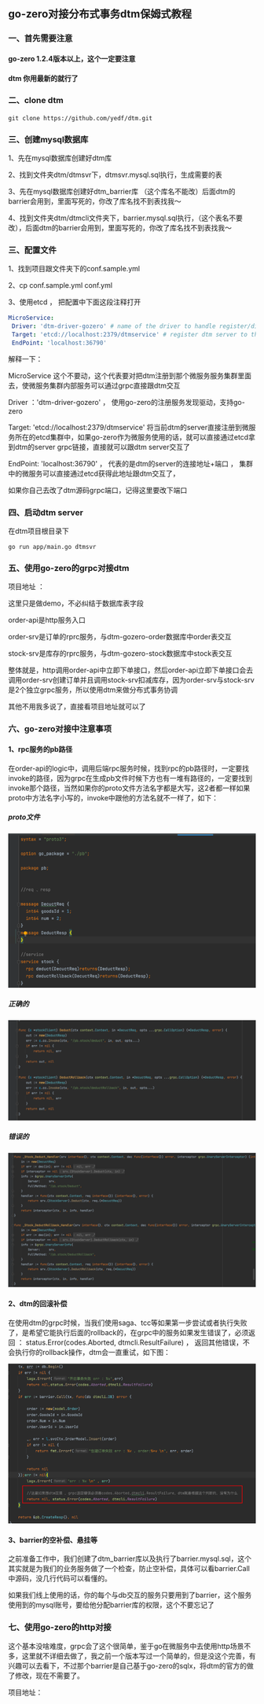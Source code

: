 ## go-zero对接分布式事务dtm保姆式教程



### 一、首先需要注意

#### go-zero 1.2.4版本以上，这个一定要注意

#### dtm 你用最新的就行了 





### 二、clone dtm

```shell
git clone https://github.com/yedf/dtm.git
```



### 三、创建mysql数据库

1、先在mysql数据库创建好dtm库

2、找到文件夹dtm/dtmsvr下，dtmsvr.mysql.sql执行，生成需要的表

3、先在mysql数据库创建好dtm_barrier库 （这个库名不能改）后面dtm的barrier会用到，里面写死的，你改了库名找不到表找我～

4、找到文件夹dtm/dtmcli文件夹下，barrier.mysql.sql执行，（这个表名不要改），后面dtm的barrier会用到，里面写死的，你改了库名找不到表找我～



### 三、配置文件

1、找到项目跟文件夹下的conf.sample.yml

2、cp conf.sample.yml   conf.yml

3、使用etcd ， 把配置中下面这段注释打开

```yaml
MicroService:
 Driver: 'dtm-driver-gozero' # name of the driver to handle register/discover
 Target: 'etcd://localhost:2379/dtmservice' # register dtm server to this url
 EndPoint: 'localhost:36790'
```

 解释一下：

MicroService 这个不要动，这个代表要对把dtm注册到那个微服务服务集群里面去，使微服务集群内部服务可以通过grpc直接跟dtm交互

Driver ：'dtm-driver-gozero' ，  使用go-zero的注册服务发现驱动，支持go-zero

Target: 'etcd://localhost:2379/dtmservice'  将当前dtm的server直接注册到微服务所在的etcd集群中，如果go-zero作为微服务使用的话，就可以直接通过etcd拿到dtm的server grpc链接，直接就可以跟dtm server交互了

 EndPoint: 'localhost:36790' ， 代表的是dtm的server的连接地址+端口 ， 集群中的微服务可以直接通过etcd获得此地址跟dtm交互了，

如果你自己去改了dtm源码grpc端口，记得这里要改下端口



### 四、启动dtm server

在dtm项目根目录下 

```shell
go run app/main.go dtmsvr
```



### 五、使用go-zero的grpc对接dtm

项目地址 ： 



这里只是做demo，不必纠结于数据库表字段

order-api是http服务入口

order-srv是订单的rprc服务，与dtm-gozero-order数据库中order表交互 

stock-srv是库存的rprc服务，与dtm-gozero-stock数据库中stock表交互

整体就是，http调用order-api中立即下单接口，然后order-api立即下单接口会去调用order-srv创建订单并且调用stock-srv扣减库存，因为order-srv与stock-srv是2个独立grpc服务，所以使用dtm来做分布式事务协调



其他不用我多说了，直接看项目地址就可以了





### 六、go-zero对接中注意事项

#### 1、rpc服务的pb路径

在order-api的logic中，调用后端rpc服务时候，找到rpc的pb路径时，一定要找invoke的路径，因为grpc在生成pb文件时候下方也有一堆有路径的，一定要找到invoke那个路径，当然如果你的proto文件方法名字都是大写，这2者都一样如果proto中方法名字小写的，invoke中跟他的方法名就不一样了，如下：

##### proto文件

![proto](docimage/proto.png)

##### 正确的

![pb_url_right](docimage/pb_url_right.png)

##### 错误的

![pb_url_wrong](docimage/pb_url_wrong.png)



#### 2、dtm的回滚补偿

在使用dtm的grpc时候，当我们使用saga、tcc等如果第一步尝试或者执行失败了，是希望它能执行后面的rollback的，在grpc中的服务如果发生错误了，必须返回 ： status.Error(codes.Aborted, dtmcli.ResultFailure) ， 返回其他错误，不会执行你的rollback操作，dtm会一直重试，如下图：

![rollback](docimage/rollback.png)





#### 3、barrier的空补偿、悬挂等

之前准备工作中，我们创建了dtm_barrier库以及执行了barrier.mysql.sql，这个其实就是为我们的业务服务做了一个检查，防止空补偿，具体可以看barrier.Call中源码，没几行代码可以看懂的。

如果我们线上使用的话，你的每个与db交互的服务只要用到了barrier，这个服务使用到的mysql账号，要给他分配barrier库的权限，这个不要忘记了







### 七、使用go-zero的http对接

这个基本没啥难度，grpc会了这个很简单，鉴于go在微服务中去使用http场景不多，这里就不详细去做了，我之前一个版本写过一个简单的，但是没这个完善，有兴趣可以去看下，不过那个barrier是自己基于go-zero的sqlx，将dtm的官方的做了修改，现在不需要了。

项目地址：[](https://github.com/Mikaelemmmm/dtmbarrier-go-zero)

